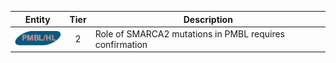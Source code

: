 |Entity|Tier|Description              |
|:----:|:----:|------------------------------|
|![PMBL](images/icons/PMBL_tier2.png) | 2 | Role of SMARCA2 mutations in PMBL requires confirmation|
